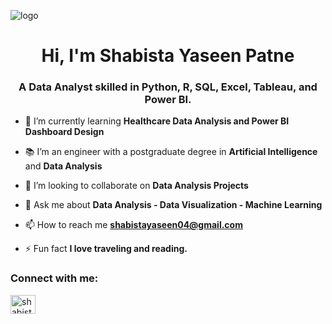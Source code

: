 ![logo](https://github.com/M-Jalal-Khan/M-Jalal-Khan/blob/main/Navy%20Blue%20Futuristic%20Virtual%20Technology%20Banner%20(1).png)
<h1 align="center">Hi, I'm Shabista Yaseen Patne</h1>
<h3 align="center">A Data Analyst skilled in Python, R, SQL, Excel, Tableau, and Power BI.</h3>

- 🔭 I’m currently learning **Healthcare Data Analysis and Power BI Dashboard Design**

- 📚 I’m an engineer with a postgraduate degree in **Artificial Intelligence** and **Data Analysis**

- 👯 I’m looking to collaborate on **Data Analysis Projects**

- 💬 Ask me about **Data Analysis - Data Visualization - Machine Learning**

- 📫 How to reach me **shabistayaseen04@gmail.com**

- ⚡ Fun fact **I love traveling and reading.**

<h3 align="left">Connect with me:</h3>
<p align="left">
<a href="https://linkedin.com/in/shabista" target="blank"><img align="center" src="https://raw.githubusercontent.com/rahuldkjain/github-profile-readme-generator/master/src/images/icons/Social/linked-in-alt.svg" alt="shabista" height="30" width="40" /></a>
